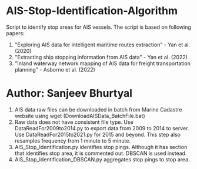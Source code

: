 # AIS-Stop-Identification-Algorithm

Script to identify stop areas for AIS vessels.
The script is based on following papers:
1. "Exploring AIS data for intelligent maritime routes extraction" - Yan et al. (2020)
2. "Extracting ship stopping information from AIS data" - Yan et al. (2022)
3. "Inland waterway network mapping of AIS data for freight transportation planning" - Asborno et al. (2022)

# Author: Sanjeev Bhurtyal

1.  AIS data raw files can be downloaded in batch from Marine Cadastre website using wget (DownloadAISData_BatchFile.bat)
2. Raw data does not have consistent file type. Use DataReadFor2009to2014.py to export data from 2009 to 2014 to server. Use DataReadFor2015to2021.py for 2015 and beyond. This step also resamples frequency from 1 minute to 5 minute.
3. AIS_Stop_Identification.py identifies stop pings. Although it has section that identifies stop area, it is commented out. DBSCAN is used instead.
4. AIS_Stop_Identification_DBSCAN.py aggregates stop pings to stop area.

